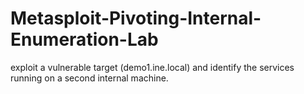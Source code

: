 # Metasploit-Pivoting-Internal-Enumeration-Lab
exploit a vulnerable target (demo1.ine.local) and identify the services running on a second internal machine.
